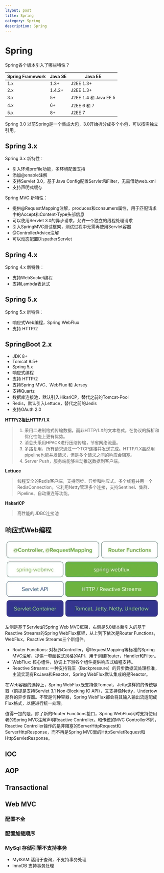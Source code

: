 ```yaml
---
layout: post
title: Spring
category: Spring
description: Spring
---
```


# Spring

Spring各个版本引入了哪些特性？

Spring Framework | Java SE |  Java EE  
-|-|-
1.x | 1.3+ | J2EE 1.3+ |
2.x | 1.4.2+ | J2EE 1.3+ |
3.x | 5+ | J2EE 1.4 和 Java EE 5 |
4.x | 6+ | J2EE 6 和 7 |
5.x | 8+ | J2EE 7 |

Spring 3.0 以前Spring是一个集成大包，3.0开始拆分成多个小包，可以按需独立引用。

## Spring 3.x

Spring 3.x 新特性：
- 引入环境profile功能，多环境配置支持
- 添加@enable注解
- 支持Servlet 3.0，基于Java Config配置Servlet和Filter，无需借助web.xml
- 支持声明式缓存

Spring MVC 新特性：
- 提供@RequestMapping注解，produces和consumers属性，用于匹配请求中的Accept和Content-Type头部信息
- 可以使用Servlet 3.0的异步请求，允许一个独立的线程处理请求
- 引入SpringMVC测试框架，测试过程中无需再使用Servlet容器
- @ControllerAdvice注解
- 可以动态配置DispatherServlet

## Spring 4.x

Spring 4.x 新特性：
- 支持WebSocket编程
- 支持Lambda表达式

## Spring 5.x

Spring 5.x 新特性：
- 响应式Web编程，Spring WebFlux
- 支持 HTTP/2

## SpringBoot 2.x

- JDK 8+
- Tomcat 8.5+
- Spring 5.x
- 响应式编程
- 支持 HTTP/2
- 支持Spring MVC、WebFlux 和 Jersey
- 支持Quartz
- 数据库连接池，默认引入HikariCP，替代之前的Tomcat-Pool
- Redis，默认引入Lettuce，替代之前的Jedis
- 支持OAuth 2.0

**HTTP/2相比HTTP/1.X**
> 1. 采用二进制格式传输数据，而非HTTP/1.X的文本格式。在协议的解析和优化性能上更有优势。
> 2. 消息头采用HPACK进行压缩传输，节省网络流量。
> 3. 多路复用，所有请求通过一个TCP连接并发送完成。HTTP/1.X虽然用pipeline也能并发请求，但是多个请求之间的响应会阻塞。
> 4. Server Push，服务端能够主动推送数据到客户端。

**Lettuce**
> 线程安全的Redis客户端，支持同步、异步和响应式。多个线程共用一个RedisConnection。它利用Netty管理多个连接，支持Sentinel、集群、Pipeline、自动重连等功能。

**HakariCP**
> 高性能的JDBC连接池

## 响应式Web编程

![](/assets/images/spring/springwebmvc.webp)

左侧是基于Servlet的Spring Web MVC框架，右侧是5.0版本新引入的基于Reactive Streams的Spring WebFlux框架，从上到下依次是Router Functions，WebFlux，Reactive Streams三个新组件。

- Router Functions: 对标@Controller，@RequestMapping等标准的Spring MVC注解，提供一套函数式风格的API，用于创建Router，Handler和Filter。
- WebFlux: 核心组件，协调上下游各个组件提供响应式编程支持。
- Reactive Streams: 一种支持背压（Backpressure）的异步数据流处理标准，主流实现有RxJava和Reactor，Spring WebFlux默认集成的是Reactor。

在Web容器的选择上，Spring WebFlux既支持像Tomcat，Jetty这样的的传统容器（前提是支持Servlet 3.1 Non-Blocking IO API），又支持像Netty，Undertow那样的异步容器。不管是何种容器，Spring WebFlux都会将其输入输出流适配成Flux<DataBuffer>格式，以便进行统一处理。

值得一提的是，除了新的Router Functions接口，Spring WebFlux同时支持使用老的Spring MVC注解声明Reactive Controller。和传统的MVC Controller不同，Reactive Controller操作的是非阻塞的ServerHttpRequest和ServerHttpResponse，而不再是Spring MVC里的HttpServletRequest和HttpServletResponse。


## IOC

## AOP

## Transactional

## Web MVC

### 配置不全

### 配置加载顺序

### MySql 存储引擎不支持事务

* MyISAM 适用于查询，不支持事务处理
* InnoDB 支持事务处理

